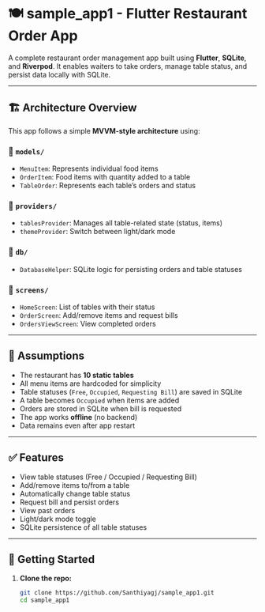 # 🍽️ sample_app1 - Flutter Restaurant Order App

A complete restaurant order management app built using **Flutter**, **SQLite**, and **Riverpod**. It enables waiters to take orders, manage table status, and persist data locally with SQLite.

---

## 🏗️ Architecture Overview

This app follows a simple **MVVM-style architecture** using:

### 📁 `models/`
- `MenuItem`: Represents individual food items
- `OrderItem`: Food items with quantity added to a table
- `TableOrder`: Represents each table’s orders and status

### 📁 `providers/`
- `tablesProvider`: Manages all table-related state (status, items)
- `themeProvider`: Switch between light/dark mode

### 📁 `db/`
- `DatabaseHelper`: SQLite logic for persisting orders and table statuses

### 📁 `screens/`
- `HomeScreen`: List of tables with their status
- `OrderScreen`: Add/remove items and request bills
- `OrdersViewScreen`: View completed orders

---

## 🧠 Assumptions

- The restaurant has **10 static tables**
- All menu items are hardcoded for simplicity
- Table statuses (`Free`, `Occupied`, `Requesting Bill`) are saved in SQLite
- A table becomes `Occupied` when items are added
- Orders are stored in SQLite when bill is requested
- The app works **offline** (no backend)
- Data remains even after app restart

---

## ✅ Features

- View table statuses (Free / Occupied / Requesting Bill)
- Add/remove items to/from a table
- Automatically change table status
- Request bill and persist orders
- View past orders
- Light/dark mode toggle
- SQLite persistence of all table statuses

---

## 🚀 Getting Started

1. **Clone the repo:**
   ```bash
   git clone https://github.com/Santhiyagj/sample_app1.git
   cd sample_app1
